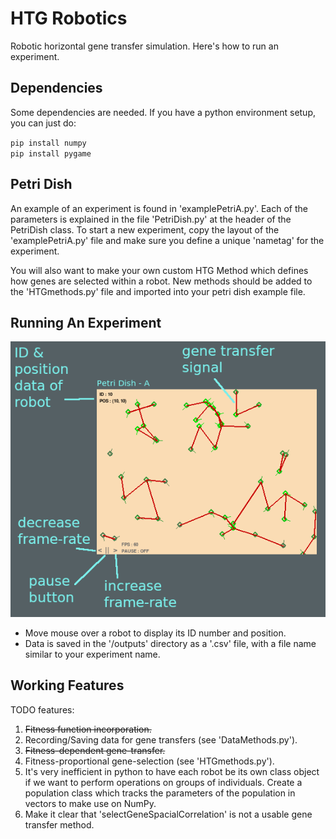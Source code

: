 # HTG Robotics #

Robotic horizontal gene transfer simulation. Here's how to run an experiment.

## Dependencies ##

Some dependencies are needed. If you have a python environment setup, you can just do:

`pip install numpy`  
`pip install pygame`

## Petri Dish ##

An example of an experiment is found in 'examplePetriA.py'. Each of the parameters is explained in the file 'PetriDish.py' at the header of the PetriDish class. To start a new experiment, copy the layout of the 'examplePetriA.py' file and make sure you define a unique 'nametag' for the experiment.

You will also want to make your own custom HTG Method which defines how genes are selected within a robot. New methods should be added to the 'HTGmethods.py' file and imported into your petri dish example file. 

## Running An Experiment ##

![alt text](imgs/instructions.png)

* Move mouse over a robot to display its ID number and position.
* Data is saved in the '/outputs' directory as a '.csv' file, with a file name similar to your experiment name.

## Working Features ##

TODO features:

1. <del> Fitness function incorporation. </del>
2. Recording/Saving data for gene transfers (see 'DataMethods.py').
3. <del> Fitness-dependent gene-transfer. </del>
4. Fitness-proportional gene-selection (see 'HTGmethods.py').
5. It's very inefficient in python to have each robot be its own class object if we want to perform operations on groups of individuals. Create a population class which tracks the parameters of the population in vectors to make use on NumPy.
6. Make it clear that 'selectGeneSpacialCorrelation' is not a usable gene transfer method.
